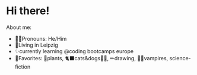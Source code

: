 # Hi there!
About me:
* 💁‍♂️Pronouns: He/Him
* 🌃Living in Leipzig 
* ✨currently learning @coding bootcamps europe
* 💞Favorites: 🌱plants, 🐈‍⬛cats&dogs🐕‍🦺, ✏drawing, 🧛‍♂️vampires, science-fiction



<!--
**Artromi/Artromi** is a ✨ _special_ ✨ repository because its `README.md` (this file) appears on your GitHub profile.

Here are some ideas to get you started:

- 🔭 I’m currently working on ...
- 🌱 I’m currently learning ...
- 👯 I’m looking to collaborate on ...
- 🤔 I’m looking for help with ...
- 💬 Ask me about ...
- 📫 How to reach me: ...
- 😄 Pronouns: ...
- ⚡ Fun fact: ...
-->
